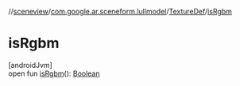 //[sceneview](../../../index.md)/[com.google.ar.sceneform.lullmodel](../index.md)/[TextureDef](index.md)/[isRgbm](is-rgbm.md)

# isRgbm

[androidJvm]\
open fun [isRgbm](is-rgbm.md)(): [Boolean](https://kotlinlang.org/api/latest/jvm/stdlib/kotlin/-boolean/index.html)
